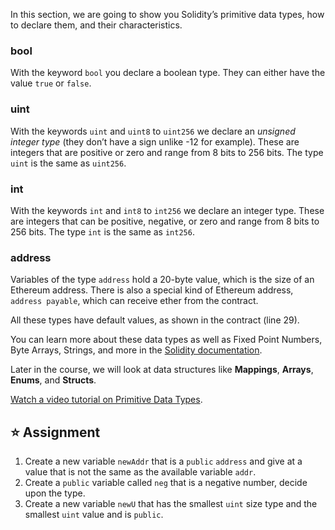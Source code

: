 In this section, we are going to show you Solidity’s primitive data types, how to declare them, and their characteristics.

### bool
With the keyword `bool` you declare a boolean type. They can either have the value `true` or `false`.

### uint
With the keywords `uint` and `uint8` to `uint256` we declare an *unsigned integer type* (they don’t have a sign unlike -12 for example). These are integers that are positive or zero and range from 8 bits to 256 bits. The type `uint` is the same as `uint256`.

### int
With the keywords `int` and `int8` to `int256` we declare an integer type. These are integers that can be positive, negative, or zero and range from 8 bits to 256 bits. The type `int` is the same as `int256`.

### address
Variables of the type `address` hold a 20-byte value, which is the size of an Ethereum address. There is also a special kind of Ethereum address, `address payable`, which can receive ether from the contract.

All these types have default values, as shown in the contract (line 29).

You can learn more about these data types as well as Fixed Point Numbers, Byte Arrays, Strings, and more in the <a href="https://docs.soliditylang.org/en/latest/types.html" target="_blank">Solidity documentation</a>.

Later in the course, we will look at data structures like **Mappings**, **Arrays**, **Enums**, and **Structs**.

<a href="https://www.youtube.com/watch?v=8Tj-Th_S7NU" target="_blank">Watch a video tutorial on Primitive Data Types</a>.

## ⭐️ Assignment
1. Create a new variable `newAddr` that is a `public` `address` and give at a value that is not the same as the available variable `addr`.
2. Create a `public` variable called `neg` that is a negative number, decide upon the type.
3. Create a new variable `newU` that has the smallest `uint` size type and the smallest `uint` value and is `public`.
